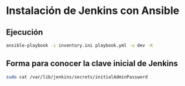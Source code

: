 # Instalación de Jenkins con Ansible

## Ejecución

```bash
ansible-playbook -i inventory.ini playbook.yml -u dev -K
```

## Forma para conocer la clave inicial de Jenkins

```bash
sudo cat /var/lib/jenkins/secrets/initialAdminPassword
```